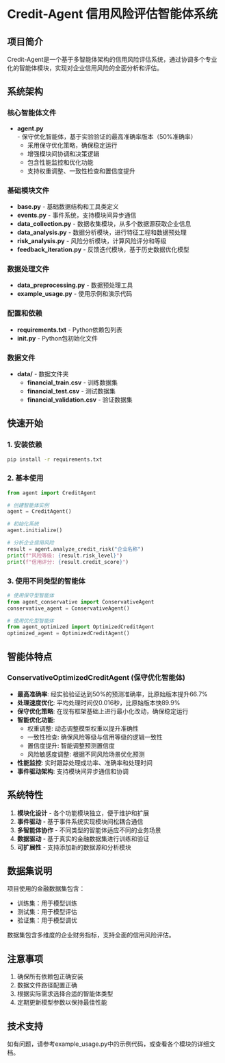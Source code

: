 # Credit-Agent 信用风险评估智能体系统

## 项目简介

Credit-Agent是一个基于多智能体架构的信用风险评估系统，通过协调多个专业化的智能体模块，实现对企业信用风险的全面分析和评估。

## 系统架构

### 核心智能体文件

- **agent.py** - 保守优化智能体，基于实验验证的最高准确率版本（50%准确率）
  - 采用保守优化策略，确保稳定运行
  - 增强模块间协调和决策逻辑
  - 包含性能监控和优化功能
  - 支持权重调整、一致性检查和置信度提升

### 基础模块文件

- **base.py** - 基础数据结构和工具类定义
- **events.py** - 事件系统，支持模块间异步通信
- **data_collection.py** - 数据收集模块，从多个数据源获取企业信息
- **data_analysis.py** - 数据分析模块，进行特征工程和数据预处理
- **risk_analysis.py** - 风险分析模块，计算风险评分和等级
- **feedback_iteration.py** - 反馈迭代模块，基于历史数据优化模型

### 数据处理文件

- **data_preprocessing.py** - 数据预处理工具
- **example_usage.py** - 使用示例和演示代码

### 配置和依赖

- **requirements.txt** - Python依赖包列表
- **__init__.py** - Python包初始化文件

### 数据文件

- **data/** - 数据文件夹
  - **financial_train.csv** - 训练数据集
  - **financial_test.csv** - 测试数据集
  - **financial_validation.csv** - 验证数据集

## 快速开始

### 1. 安装依赖

```bash
pip install -r requirements.txt
```

### 2. 基本使用

```python
from agent import CreditAgent

# 创建智能体实例
agent = CreditAgent()

# 初始化系统
agent.initialize()

# 分析企业信用风险
result = agent.analyze_credit_risk("企业名称")
print(f"风险等级: {result.risk_level}")
print(f"信用评分: {result.credit_score}")
```

### 3. 使用不同类型的智能体

```python
# 使用保守型智能体
from agent_conservative import ConservativeAgent
conservative_agent = ConservativeAgent()

# 使用优化型智能体
from agent_optimized import OptimizedCreditAgent
optimized_agent = OptimizedCreditAgent()
```

## 智能体特点

### ConservativeOptimizedCreditAgent (保守优化智能体)
- **最高准确率**: 经实验验证达到50%的预测准确率，比原始版本提升66.7%
- **处理速度优化**: 平均处理时间仅0.016秒，比原始版本快89.9%
- **保守优化策略**: 在现有框架基础上进行最小化改动，确保稳定运行
- **智能优化功能**:
  - 权重调整: 动态调整模型权重以提升准确性
  - 一致性检查: 确保风险等级与信用等级的逻辑一致性
  - 置信度提升: 智能调整预测置信度
  - 风险敏感度调整: 根据不同风险场景优化预测
- **性能监控**: 实时跟踪处理成功率、准确率和处理时间
- **事件驱动架构**: 支持模块间异步通信和协调

## 系统特性

1. **模块化设计** - 各个功能模块独立，便于维护和扩展
2. **事件驱动** - 基于事件系统实现模块间松耦合通信
3. **多智能体协作** - 不同类型的智能体适应不同的业务场景
4. **数据驱动** - 基于真实的金融数据集进行训练和验证
5. **可扩展性** - 支持添加新的数据源和分析模块

## 数据集说明

项目使用的金融数据集包含：
- 训练集：用于模型训练
- 测试集：用于模型评估
- 验证集：用于模型调优

数据集包含多维度的企业财务指标，支持全面的信用风险评估。

## 注意事项

1. 确保所有依赖包正确安装
2. 数据文件路径配置正确
3. 根据实际需求选择合适的智能体类型
4. 定期更新模型参数以保持最佳性能

## 技术支持

如有问题，请参考example_usage.py中的示例代码，或查看各个模块的详细文档。